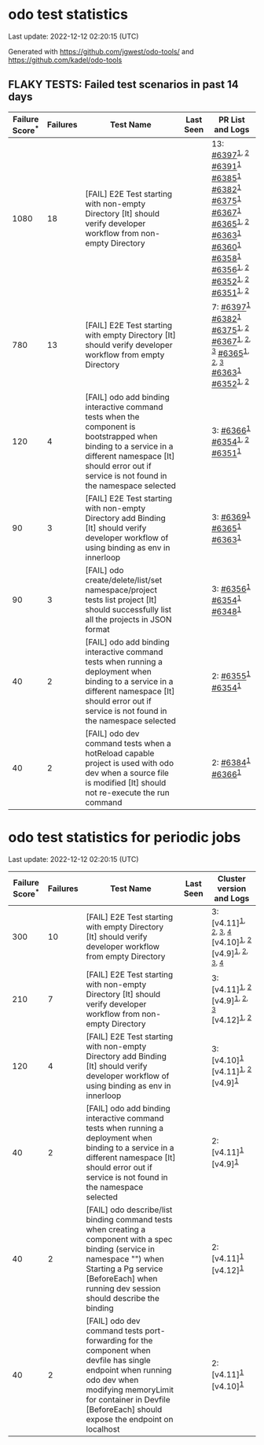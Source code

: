 # odo test statistics
Last update: 2022-12-12 02:20:15 (UTC)

Generated with https://github.com/jgwest/odo-tools/ and https://github.com/kadel/odo-tools
## FLAKY TESTS: Failed test scenarios in past 14 days
| Failure Score<sup>*</sup> | Failures | Test Name | Last Seen | PR List and Logs 
|---|---|---|---|---|
| 1080 | 18 | [FAIL] E2E Test starting with non-empty Directory [It] should verify developer workflow from non-empty Directory |  | 13: [#6397](https://github.com/openshift/odo/pull/6397)<sup>[1](https://storage.googleapis.com/origin-ci-test/pr-logs/pull/redhat-developer_odo/6397/pull-ci-redhat-developer-odo-main-v4.11-integration-e2e/1601184972528422912/build-log.txt), [2](https://storage.googleapis.com/origin-ci-test/pr-logs/pull/redhat-developer_odo/6397/pull-ci-redhat-developer-odo-main-v4.11-integration-e2e/1601228158575579137/build-log.txt)</sup> [#6391](https://github.com/openshift/odo/pull/6391)<sup>[1](https://storage.googleapis.com/origin-ci-test/pr-logs/pull/redhat-developer_odo/6391/pull-ci-redhat-developer-odo-main-v4.11-integration-e2e/1600748507801587712/build-log.txt)</sup> [#6385](https://github.com/openshift/odo/pull/6385)<sup>[1](https://storage.googleapis.com/origin-ci-test/pr-logs/pull/redhat-developer_odo/6385/pull-ci-redhat-developer-odo-main-v4.11-integration-e2e/1600441291898884096/build-log.txt)</sup> [#6382](https://github.com/openshift/odo/pull/6382)<sup>[1](https://storage.googleapis.com/origin-ci-test/pr-logs/pull/redhat-developer_odo/6382/pull-ci-redhat-developer-odo-main-v4.11-integration-e2e/1600172166291132416/build-log.txt)</sup> [#6375](https://github.com/openshift/odo/pull/6375)<sup>[1](https://storage.googleapis.com/origin-ci-test/pr-logs/pull/redhat-developer_odo/6375/pull-ci-redhat-developer-odo-main-v4.11-integration-e2e/1600110385506029568/build-log.txt)</sup> [#6367](https://github.com/openshift/odo/pull/6367)<sup>[1](https://storage.googleapis.com/origin-ci-test/pr-logs/pull/redhat-developer_odo/6367/pull-ci-redhat-developer-odo-main-v4.11-integration-e2e/1599720129665437696/build-log.txt)</sup> [#6365](https://github.com/openshift/odo/pull/6365)<sup>[1](https://storage.googleapis.com/origin-ci-test/pr-logs/pull/redhat-developer_odo/6365/pull-ci-redhat-developer-odo-main-v4.11-integration-e2e/1599848091438026752/build-log.txt), [2](https://storage.googleapis.com/origin-ci-test/pr-logs/pull/redhat-developer_odo/6365/pull-ci-redhat-developer-odo-main-v4.11-integration-e2e/1598345524618989568/build-log.txt)</sup> [#6363](https://github.com/openshift/odo/pull/6363)<sup>[1](https://storage.googleapis.com/origin-ci-test/pr-logs/pull/redhat-developer_odo/6363/pull-ci-redhat-developer-odo-main-v4.11-integration-e2e/1600006523784794112/build-log.txt)</sup> [#6360](https://github.com/openshift/odo/pull/6360)<sup>[1](https://storage.googleapis.com/origin-ci-test/pr-logs/pull/redhat-developer_odo/6360/pull-ci-redhat-developer-odo-main-v4.11-integration-e2e/1597864081115582464/build-log.txt)</sup> [#6358](https://github.com/openshift/odo/pull/6358)<sup>[1](https://storage.googleapis.com/origin-ci-test/pr-logs/pull/redhat-developer_odo/6358/pull-ci-redhat-developer-odo-main-v4.11-integration-e2e/1597853127233507328/build-log.txt)</sup> [#6356](https://github.com/openshift/odo/pull/6356)<sup>[1](https://storage.googleapis.com/origin-ci-test/pr-logs/pull/redhat-developer_odo/6356/pull-ci-redhat-developer-odo-main-v4.11-integration-e2e/1597542940505280512/build-log.txt), [2](https://storage.googleapis.com/origin-ci-test/pr-logs/pull/redhat-developer_odo/6356/pull-ci-redhat-developer-odo-main-v4.11-integration-e2e/1597348021505363968/build-log.txt)</sup> [#6352](https://github.com/openshift/odo/pull/6352)<sup>[1](https://storage.googleapis.com/origin-ci-test/pr-logs/pull/redhat-developer_odo/6352/pull-ci-redhat-developer-odo-main-v4.11-integration-e2e/1597575409862447104/build-log.txt), [2](https://storage.googleapis.com/origin-ci-test/pr-logs/pull/redhat-developer_odo/6352/pull-ci-redhat-developer-odo-main-v4.11-integration-e2e/1597860912671232000/build-log.txt)</sup> [#6351](https://github.com/openshift/odo/pull/6351)<sup>[1](https://storage.googleapis.com/origin-ci-test/pr-logs/pull/redhat-developer_odo/6351/pull-ci-redhat-developer-odo-main-v4.11-integration-e2e/1597223058672717824/build-log.txt), [2](https://storage.googleapis.com/origin-ci-test/pr-logs/pull/redhat-developer_odo/6351/pull-ci-redhat-developer-odo-main-v4.11-integration-e2e/1597955004742766592/build-log.txt)</sup> 
| 780 | 13 | [FAIL] E2E Test starting with empty Directory [It] should verify developer workflow from empty Directory |  | 7: [#6397](https://github.com/openshift/odo/pull/6397)<sup>[1](https://storage.googleapis.com/origin-ci-test/pr-logs/pull/redhat-developer_odo/6397/pull-ci-redhat-developer-odo-main-v4.11-integration-e2e/1601228158575579137/build-log.txt)</sup> [#6382](https://github.com/openshift/odo/pull/6382)<sup>[1](https://storage.googleapis.com/origin-ci-test/pr-logs/pull/redhat-developer_odo/6382/pull-ci-redhat-developer-odo-main-v4.11-integration-e2e/1600887733356597248/build-log.txt)</sup> [#6375](https://github.com/openshift/odo/pull/6375)<sup>[1](https://storage.googleapis.com/origin-ci-test/pr-logs/pull/redhat-developer_odo/6375/pull-ci-redhat-developer-odo-main-v4.11-integration-e2e/1599694362587959296/build-log.txt), [2](https://storage.googleapis.com/origin-ci-test/pr-logs/pull/redhat-developer_odo/6375/pull-ci-redhat-developer-odo-main-v4.11-integration-e2e/1600110385506029568/build-log.txt)</sup> [#6367](https://github.com/openshift/odo/pull/6367)<sup>[1](https://storage.googleapis.com/origin-ci-test/pr-logs/pull/redhat-developer_odo/6367/pull-ci-redhat-developer-odo-main-v4.11-integration-e2e/1599600215948529664/build-log.txt), [2](https://storage.googleapis.com/origin-ci-test/pr-logs/pull/redhat-developer_odo/6367/pull-ci-redhat-developer-odo-main-v4.11-integration-e2e/1599720129665437696/build-log.txt), [3](https://storage.googleapis.com/origin-ci-test/pr-logs/pull/redhat-developer_odo/6367/pull-ci-redhat-developer-odo-main-v4.11-integration-e2e/1599655777839091712/build-log.txt)</sup> [#6365](https://github.com/openshift/odo/pull/6365)<sup>[1](https://storage.googleapis.com/origin-ci-test/pr-logs/pull/redhat-developer_odo/6365/pull-ci-redhat-developer-odo-main-v4.11-integration-e2e/1599396083048386560/build-log.txt), [2](https://storage.googleapis.com/origin-ci-test/pr-logs/pull/redhat-developer_odo/6365/pull-ci-redhat-developer-odo-main-v4.11-integration-e2e/1598591967745282048/build-log.txt), [3](https://storage.googleapis.com/origin-ci-test/pr-logs/pull/redhat-developer_odo/6365/pull-ci-redhat-developer-odo-main-v4.11-integration-e2e/1599720932887236608/build-log.txt)</sup> [#6363](https://github.com/openshift/odo/pull/6363)<sup>[1](https://storage.googleapis.com/origin-ci-test/pr-logs/pull/redhat-developer_odo/6363/pull-ci-redhat-developer-odo-main-v4.11-integration-e2e/1599396595231625216/build-log.txt)</sup> [#6352](https://github.com/openshift/odo/pull/6352)<sup>[1](https://storage.googleapis.com/origin-ci-test/pr-logs/pull/redhat-developer_odo/6352/pull-ci-redhat-developer-odo-main-v4.11-integration-e2e/1597146429502001152/build-log.txt), [2](https://storage.googleapis.com/origin-ci-test/pr-logs/pull/redhat-developer_odo/6352/pull-ci-redhat-developer-odo-main-v4.11-integration-e2e/1597860912671232000/build-log.txt)</sup> 
| 120 | 4 | [FAIL] odo add binding interactive command tests when the component is bootstrapped when binding to a service in a different namespace [It] should error out if service is not found in the namespace selected |  | 3: [#6366](https://github.com/openshift/odo/pull/6366)<sup>[1](https://storage.googleapis.com/origin-ci-test/pr-logs/pull/redhat-developer_odo/6366/pull-ci-redhat-developer-odo-main-v4.11-integration-e2e/1599822086153441280/build-log.txt)</sup> [#6354](https://github.com/openshift/odo/pull/6354)<sup>[1](https://storage.googleapis.com/origin-ci-test/pr-logs/pull/redhat-developer_odo/6354/pull-ci-redhat-developer-odo-main-v4.11-integration-e2e/1597148131533787136/build-log.txt), [2](https://storage.googleapis.com/origin-ci-test/pr-logs/pull/redhat-developer_odo/6354/pull-ci-redhat-developer-odo-main-v4.11-integration-e2e/1597698526500884480/build-log.txt)</sup> [#6351](https://github.com/openshift/odo/pull/6351)<sup>[1](https://storage.googleapis.com/origin-ci-test/pr-logs/pull/redhat-developer_odo/6351/pull-ci-redhat-developer-odo-main-v4.11-integration-e2e/1597914345042350080/build-log.txt)</sup> 
| 90 | 3 | [FAIL] E2E Test starting with non-empty Directory add Binding [It] should verify developer workflow of using binding as env in innerloop |  | 3: [#6369](https://github.com/openshift/odo/pull/6369)<sup>[1](https://storage.googleapis.com/origin-ci-test/pr-logs/pull/redhat-developer_odo/6369/pull-ci-redhat-developer-odo-main-v4.11-integration-e2e/1598611073060048896/build-log.txt)</sup> [#6365](https://github.com/openshift/odo/pull/6365)<sup>[1](https://storage.googleapis.com/origin-ci-test/pr-logs/pull/redhat-developer_odo/6365/pull-ci-redhat-developer-odo-main-v4.11-integration-e2e/1598591967745282048/build-log.txt)</sup> [#6363](https://github.com/openshift/odo/pull/6363)<sup>[1](https://storage.googleapis.com/origin-ci-test/pr-logs/pull/redhat-developer_odo/6363/pull-ci-redhat-developer-odo-main-v4.11-integration-e2e/1598663603731304448/build-log.txt)</sup> 
| 90 | 3 | [FAIL] odo create/delete/list/set namespace/project tests list project [It] should successfully list all the projects in JSON format |  | 3: [#6356](https://github.com/openshift/odo/pull/6356)<sup>[1](https://storage.googleapis.com/origin-ci-test/pr-logs/pull/redhat-developer_odo/6356/pull-ci-redhat-developer-odo-main-v4.11-integration-e2e/1597308558079168512/build-log.txt)</sup> [#6354](https://github.com/openshift/odo/pull/6354)<sup>[1](https://storage.googleapis.com/origin-ci-test/pr-logs/pull/redhat-developer_odo/6354/pull-ci-redhat-developer-odo-main-v4.11-integration-e2e/1597269542206181376/build-log.txt)</sup> [#6348](https://github.com/openshift/odo/pull/6348)<sup>[1](https://storage.googleapis.com/origin-ci-test/pr-logs/pull/redhat-developer_odo/6348/pull-ci-redhat-developer-odo-main-v4.11-integration-e2e/1597575476568657920/build-log.txt)</sup> 
| 40 | 2 | [FAIL] odo add binding interactive command tests when running a deployment when binding to a service in a different namespace [It] should error out if service is not found in the namespace selected |  | 2: [#6355](https://github.com/openshift/odo/pull/6355)<sup>[1](https://storage.googleapis.com/origin-ci-test/pr-logs/pull/redhat-developer_odo/6355/pull-ci-redhat-developer-odo-main-v4.11-integration-e2e/1597578158398246912/build-log.txt)</sup> [#6354](https://github.com/openshift/odo/pull/6354)<sup>[1](https://storage.googleapis.com/origin-ci-test/pr-logs/pull/redhat-developer_odo/6354/pull-ci-redhat-developer-odo-main-v4.11-integration-e2e/1597698526500884480/build-log.txt)</sup> 
| 40 | 2 | [FAIL] odo dev command tests when a hotReload capable project is used with odo dev when a source file is modified [It] should not re-execute the run command |  | 2: [#6384](https://github.com/openshift/odo/pull/6384)<sup>[1](https://storage.googleapis.com/origin-ci-test/pr-logs/pull/redhat-developer_odo/6384/pull-ci-redhat-developer-odo-main-v4.11-integration-e2e/1600432298824568832/build-log.txt)</sup> [#6366](https://github.com/openshift/odo/pull/6366)<sup>[1](https://storage.googleapis.com/origin-ci-test/pr-logs/pull/redhat-developer_odo/6366/pull-ci-redhat-developer-odo-main-v4.11-integration-e2e/1599822086153441280/build-log.txt)</sup> 


# odo test statistics for periodic jobs
Last update: 2022-12-12 02:20:15 (UTC)

| Failure Score<sup>*</sup> | Failures | Test Name | Last Seen | Cluster version and Logs 
|---|---|---|---|---|
| 300 | 10 | [FAIL] E2E Test starting with empty Directory [It] should verify developer workflow from empty Directory |  | 3: [v4.11]<sup>[1](https://storage.googleapis.com/origin-ci-test/logs/periodic-ci-redhat-developer-odo-main-v4.11-sbo-nightly-odo-tests/1600641464369418240/build-log.txt), [2](https://storage.googleapis.com/origin-ci-test/logs/periodic-ci-redhat-developer-odo-main-v4.11-sbo-nightly-odo-tests/1599916793479041024/build-log.txt), [3](https://storage.googleapis.com/origin-ci-test/logs/periodic-ci-redhat-developer-odo-main-v4.11-integration-e2e-periodic/1599554539139108864/build-log.txt), [4](https://storage.googleapis.com/origin-ci-test/logs/periodic-ci-redhat-developer-odo-main-v4.11-sbo-nightly-odo-tests/1601366209410895872/build-log.txt)</sup> [v4.10]<sup>[1](https://storage.googleapis.com/origin-ci-test/logs/periodic-ci-redhat-developer-odo-main-v4.10-integration-e2e-periodic/1599916791763570688/build-log.txt), [2](https://storage.googleapis.com/origin-ci-test/logs/periodic-ci-redhat-developer-odo-main-v4.10-integration-e2e-periodic/1601003862079049728/build-log.txt)</sup> [v4.9]<sup>[1](https://storage.googleapis.com/origin-ci-test/logs/periodic-ci-redhat-developer-odo-main-v4.9-integration-e2e-periodic/1600641466047139840/build-log.txt), [2](https://storage.googleapis.com/origin-ci-test/logs/periodic-ci-redhat-developer-odo-main-v4.9-integration-e2e-periodic/1601003865430298624/build-log.txt), [3](https://storage.googleapis.com/origin-ci-test/logs/periodic-ci-redhat-developer-odo-main-v4.9-integration-e2e-periodic/1598467317396672512/build-log.txt), [4](https://storage.googleapis.com/origin-ci-test/logs/periodic-ci-redhat-developer-odo-main-v4.9-integration-e2e-periodic/1601366211088617472/build-log.txt)</sup> 
| 210 | 7 | [FAIL] E2E Test starting with non-empty Directory [It] should verify developer workflow from non-empty Directory |  | 3: [v4.11]<sup>[1](https://storage.googleapis.com/origin-ci-test/logs/periodic-ci-redhat-developer-odo-main-v4.11-integration-e2e-periodic/1598104770231406592/build-log.txt), [2](https://storage.googleapis.com/origin-ci-test/logs/periodic-ci-redhat-developer-odo-main-v4.11-sbo-nightly-odo-tests/1599916793479041024/build-log.txt)</sup> [v4.9]<sup>[1](https://storage.googleapis.com/origin-ci-test/logs/periodic-ci-redhat-developer-odo-main-v4.9-integration-e2e-periodic/1600641466047139840/build-log.txt), [2](https://storage.googleapis.com/origin-ci-test/logs/periodic-ci-redhat-developer-odo-main-v4.9-integration-e2e-periodic/1599554541655691264/build-log.txt), [3](https://storage.googleapis.com/origin-ci-test/logs/periodic-ci-redhat-developer-odo-main-v4.9-integration-e2e-periodic/1601366211088617472/build-log.txt)</sup> [v4.12]<sup>[1](https://storage.googleapis.com/origin-ci-test/logs/periodic-ci-redhat-developer-odo-main-v4.12-integration-e2e-periodic/1601728651475292160/build-log.txt), [2](https://storage.googleapis.com/origin-ci-test/logs/periodic-ci-redhat-developer-odo-main-v4.12-integration-e2e-periodic/1601366210258145280/build-log.txt)</sup> 
| 120 | 4 | [FAIL] E2E Test starting with non-empty Directory add Binding [It] should verify developer workflow of using binding as env in innerloop |  | 3: [v4.10]<sup>[1](https://storage.googleapis.com/origin-ci-test/logs/periodic-ci-redhat-developer-odo-main-v4.10-integration-e2e-periodic/1598467312648720384/build-log.txt)</sup> [v4.11]<sup>[1](https://storage.googleapis.com/origin-ci-test/logs/periodic-ci-redhat-developer-odo-main-v4.11-integration-e2e-periodic/1598467313911205888/build-log.txt), [2](https://storage.googleapis.com/origin-ci-test/logs/periodic-ci-redhat-developer-odo-main-v4.11-sbo-nightly-odo-tests/1598467315584733184/build-log.txt)</sup> [v4.9]<sup>[1](https://storage.googleapis.com/origin-ci-test/logs/periodic-ci-redhat-developer-odo-main-v4.9-integration-e2e-periodic/1598467317396672512/build-log.txt)</sup> 
| 40 | 2 | [FAIL] odo add binding interactive command tests when running a deployment when binding to a service in a different namespace [It] should error out if service is not found in the namespace selected |  | 2: [v4.11]<sup>[1](https://storage.googleapis.com/origin-ci-test/logs/periodic-ci-redhat-developer-odo-main-v4.11-integration-e2e-periodic/1599192120617340928/build-log.txt)</sup> [v4.9]<sup>[1](https://storage.googleapis.com/origin-ci-test/logs/periodic-ci-redhat-developer-odo-main-v4.9-integration-e2e-periodic/1600279215406583808/build-log.txt)</sup> 
| 40 | 2 | [FAIL] odo describe/list binding command tests when creating a component with a spec binding (service in namespace "") when Starting a Pg service [BeforeEach] when running dev session should describe the binding |  | 2: [v4.11]<sup>[1](https://storage.googleapis.com/origin-ci-test/logs/periodic-ci-redhat-developer-odo-main-v4.11-integration-e2e-periodic/1598104770231406592/build-log.txt)</sup> [v4.12]<sup>[1](https://storage.googleapis.com/origin-ci-test/logs/periodic-ci-redhat-developer-odo-main-v4.12-integration-e2e-periodic/1599192122290868224/build-log.txt)</sup> 
| 40 | 2 | [FAIL] odo dev command tests port-forwarding for the component when devfile has single endpoint when running odo dev when modifying memoryLimit for container in Devfile [BeforeEach] should expose the endpoint on localhost |  | 2: [v4.11]<sup>[1](https://storage.googleapis.com/origin-ci-test/logs/periodic-ci-redhat-developer-odo-main-v4.11-integration-e2e-periodic/1597380129938477056/build-log.txt)</sup> [v4.10]<sup>[1](https://storage.googleapis.com/origin-ci-test/logs/periodic-ci-redhat-developer-odo-main-v4.10-integration-e2e-periodic/1597742639380172800/build-log.txt)</sup> 


